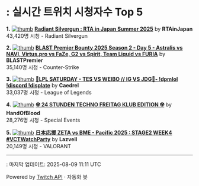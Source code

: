 # : 실시간 트위치 시청자수 Top 5

**1.** [![thumb](https://static-cdn.jtvnw.net/previews-ttv/live_user_rtainjapan-320x180.jpg)](https://twitch.tv/RTAinJapan)
**[Radiant Silvergun : RTA in Japan Summer 2025](https://twitch.tv/RTAinJapan)** by **RTAinJapan**<br>43,420명 시청  - Radiant Silvergun

**2.** [![thumb](https://static-cdn.jtvnw.net/previews-ttv/live_user_blastpremier-320x180.jpg)](https://twitch.tv/BLASTPremier)
**[BLAST Premier Bounty 2025 Season 2 - Day 5 - Astralis vs NAVI, Virtus.pro vs FaZe, G2 vs Spirit, Team Liquid vs FURIA](https://twitch.tv/BLASTPremier)** by **BLASTPremier**<br>35,140명 시청  - Counter-Strike

**3.** [![thumb](https://static-cdn.jtvnw.net/previews-ttv/live_user_caedrel-320x180.jpg)](https://twitch.tv/Caedrel)
**[🔴LPL SATURDAY - TES VS WEIBO // IG VS JDG🔴-  !dpmlol !discord !displate](https://twitch.tv/Caedrel)** by **Caedrel**<br>33,037명 시청  - League of Legends

**4.** [![thumb](https://static-cdn.jtvnw.net/previews-ttv/live_user_handofblood-320x180.jpg)](https://twitch.tv/HandOfBlood)
**[☢️ 24 STUNDEN TECHNO FREITAG KLUB EDITION ☢️](https://twitch.tv/HandOfBlood)** by **HandOfBlood**<br>28,276명 시청  - Special Events

**5.** [![thumb](https://static-cdn.jtvnw.net/previews-ttv/live_user_lazvell-320x180.jpg)](https://twitch.tv/Lazvell)
**[日本応援 ZETA vs BME - Pacific 2025 : STAGE2 WEEK4 #VCTWatchParty](https://twitch.tv/Lazvell)** by **Lazvell**<br>20,149명 시청  - VALORANT


---
: 마지막 업데이트: 2025-08-09 11:11 UTC

Powered by [Twitch API](https://dev.twitch.tv/docs/api/reference) · 자동화 봇